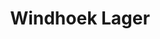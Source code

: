 ---
title: 'Windhoek Lager'
category: 'Beer'
description: 'Lorem ipsum dolor sit amet consectetur adipisicing elit. Obcaecati sint cumque voluptatem cupiditate odit corporis.'
price: 19
---
